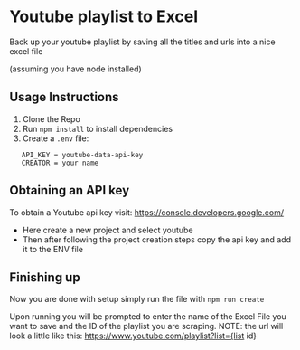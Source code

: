 # Youtube playlist to Excel

Back up your youtube playlist by saving all the titles and urls into a nice excel file

(assuming you have node installed)

## Usage Instructions

1. Clone the Repo
2. Run `npm install` to install dependencies
3. Create a `.env` file:

```
   API_KEY = youtube-data-api-key
   CREATOR = your name
```

## Obtaining an API key

To obtain a Youtube api key visit:
https://console.developers.google.com/

- Here create a new project and select youtube
- Then after following the project creation steps copy the api key and add it to the ENV file

## Finishing up

Now you are done with setup simply run the file with
`npm run create`

Upon running you will be prompted to enter the name of the Excel File you want to save
and the ID of the playlist you are scraping.
NOTE: the url will look a little like this: https://www.youtube.com/playlist?list={list id}
